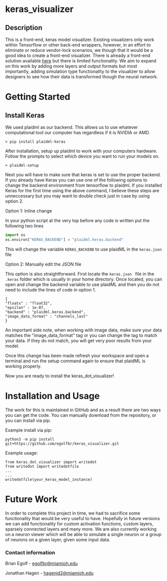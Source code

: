 # keras_visualizer
## Description
This is a front-end, keras model visualizer. Existing visualizers only work within Tensorflow or other back-end wrappers, however, in an effort
to eliminate or reduce vendor-lock scenarios, we though that it would be a good idea to create a front-end visualizer. There is already a front-end
solution available [here](https://github.com/lordmahyar/keras-visualizer) but there is limited functionality. We aim to expand on this work by adding
more layers and output formats but most importantly, adding simulation type functionality to the visualizer to allow designers to see how their data 
is transformed though the neural network. 

# Getting Started
## Install Keras
We used plaidml as our backend. This allows us to use whatever computational tool our computer has regardless if it is NVIDIA or AMD. 
```
> pip install plaidml-keras
```
After installation, setup up plaidml to work with your computers hardware. Follow the prompts to select which device you want to run your models on. 
```
> plaidml-setup
```

Next you will have to make sure that keras is set to use the proper backend. If you already have Keras you can use one of the following options to change the backend environment from tensorflow to plaidml. If you installed Keras for the first time using the above command, I believe these steps are unneccessary but you may want to double check just in case by using option 2. 

Option 1: Inline change

In your python script at the very top before any code is written put the following two lines 
```python
import os
os.environ["KERAS_BACKEND"] = "plaidml.keras.backend"
```
This will change the variable ```KERAS_BACKEND``` to use plaidML in the ```keras.json``` file

Option 2: Manually edit the JSON file 

This option is also straightforward. First locate the ```keras.json ``` file in the ```.keras``` folder which is usually in your home directory. Once located, you can open and change the backend variable to use plaidML and then you do not need to include the lines of code in option 1. 
```
{
"floatx" : "float32",
"epsilon" : 1e-07,
"backend" : "plaidml.keras.backend",
"image_data_format" : "channels_last"
}
```
An important side note, when working with image data, make sure your data matches the "image_data_format" tag or you can change the tag to match your data. If they do not match, you will get very poor results from your model. 

Once this change has been made refresh your workspace and open a terminal and run the setup command again to ensure that plaidML is working properly.

Now you are ready to install the keras_dot_visualizer!

# Installation and Usage
The work for this is maintained in GitHub and as a result there are two ways you can get the code. You can manually download from the repository, or you can install via pip. 

Example install via pip:
```
python3 -m pip install git+https://github.com/egolfbr/keras_visualizer.git
```

Example usage: 
```
from keras_dot_visualizer import writedot
from writedot import writedotfile
...
...
writedotfile(your_keras_model_instance)
```

# Future Work
In order to complete this project in time, we had to sacrifice some functionality that would be very useful to have. Hopefully in future versions we can add functionality for custom activation functions, custom layers, sparsely connected layers and many more. We are also currently working on a neuron viewer which will be able to simulate a single neuron or a group of neurons on a given layer, given some input data. 
### Contact information
Brian Egolf - egolfbr@miamioh.edu 

Jonathan Hagen - hagenjd2@miamioh.edu
